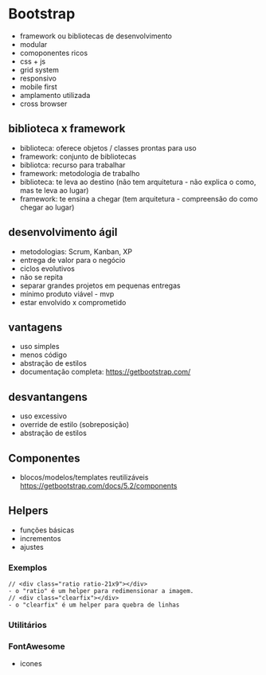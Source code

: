 # Bootstrap
- framework ou bibliotecas de desenvolvimento
- modular
- comoponentes ricos
- css + js
- grid system
- responsivo
- mobile first 
- amplamento utilizada
- cross browser

## biblioteca x framework
- biblioteca: oferece objetos / classes prontas para uso
- framework: conjunto de bibliotecas
- bibliotca: recurso para trabalhar
- framework: metodologia de trabalho
- biblioteca: te leva ao destino (não tem arquitetura - não explica o como, mas te leva ao lugar)
- framework: te ensina a chegar (tem arquitetura - compreensão do como chegar ao lugar)

## desenvolvimento ágil
- metodologias: Scrum, Kanban, XP
- entrega de valor para o negócio
- ciclos evolutivos
- não se repita
- separar grandes projetos em pequenas entregas
- mínimo produto viável - mvp
- estar envolvido x comprometido

## vantagens
- uso simples
- menos código
- abstração de estilos
- documentação completa: https://getbootstrap.com/

## desvantangens
- uso excessivo
- override de estilo (sobreposição)
- abstração de estilos

## Componentes
- blocos/modelos/templates reutilizáveis
https://getbootstrap.com/docs/5.2/components

## Helpers
- funções básicas
- incrementos
- ajustes

### Exemplos
    // <div class="ratio ratio-21x9"></div>
    - o "ratio" é um helper para redimensionar a imagem.
    // <div class="clearfix"></div>
    - o "clearfix" é um helper para quebra de linhas

### Utilitários

### FontAwesome
- icones

